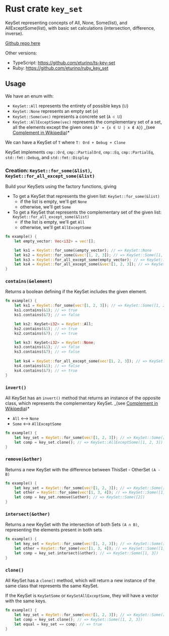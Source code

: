 # Rust crate `key_set`

KeySet representing concepts of All, None, Some(list), and AllExceptSome(list), with basic set calculations (intersection, difference, inverse).

[Github repo here](https://github.com/eturino/key-set.rs)

Other versions:
- TypeScript: <https://github.com/eturino/ts-key-set>
- Ruby: <https://github.com/eturino/ruby_key_set>

## Usage

We have an enum with:

- `KeySet::All` represents the entirety of possible keys (`𝕌`)
- `KeySet::None` represents an empty set (`∅`)
- `KeySet::Some(vec)` represents a concrete set (`A ⊂ 𝕌`)
- `KeySet::AllExceptSome(vec)` represents the complementary set of a set, all the elements except the given ones (`A' = {x ∈ 𝕌 | x ∉ A}`) _(see [Complement in Wikipedia](https://en.wikipedia.org/wiki/Complement_\(set*theory\)))*

We can have a KeySet of `T` where `T: Ord + Debug + Clone`

KeySet implements `cmp::Ord`, `cmp::PartialOrd`, `cmp::Eq`, `cmp::PartialEq`, `std::fmt::Debug`, and `std::fmt::Display`


### Creation: `KeySet::for_some(&list)`, `KeySet::for_all_except_some(&list)`

Build your KeySets using the factory functions, giving

- To get a KeySet that represents the given list: `KeySet::for_some(&list)`
    - if the list is empty, we'll get `None`
    - otherwise, we'll get `Some`
- To get a KeySet that represents the complementary set of the given list: `KeySet::for_all_except_some(&list)`
    - if the list is empty, we'll get `All`
    - otherwise, we'll get `AllExceptSome`

```rust
fn example() {
    let empty_vector: Vec<i32> = vec![];

    let ks1 = KeySet::for_some(&empty_vector); // => KeySet::None
    let ks2 = KeySet::for_some(&vec![1, 2, 3]); // => KeySet::Some([1, 2, 3])
    let ks3 = KeySet::for_all_except_some(empty_vector); // => KeySet::All
    let ks4 = KeySet::for_all_except_some(&vec![1, 2, 3]); // => KeySet::AllExceptSome([1, 2, 3])
}
```

### `contains(&element)`

Returns a boolean defining if the KeySet includes the given element.

```rust
fn example() {
    let ks1 = KeySet::for_some(vec![1, 2, 3]); // => KeySet::Some([1, 2, 3])
    ks1.contains(&1); // => true
    ks1.contains(&7); // => false

    let ks2: KeySet<i32> = KeySet::All;
    ks2.contains(&1); // => true
    ks2.contains(&7); // => true

    let ks3: KeySet<i32> = KeySet::None;
    ks3.contains(&1); // => false
    ks3.contains(&7); // => false
    
    let ks4 = KeySet::for_all_except_some(vec![1, 2, 3]); // => KeySet::AllExceptSome([1, 2, 3])
    ks4.contains(&1); // => false
    ks4.contains(&7); // => true
}
```

### `invert()`

All KeySet has an `invert()` method that returns an instance of the opposite class, which represents the complementary KeySet. _(see [Complement in Wikipedia](https://en.wikipedia.org/wiki/Complement_\(set*theory\)))*

- `All` ⟷ `None`
- `Some` ⟷ `AllExceptSome`

```rust
fn example() {
    let key_set = KeySet::for_some(vec![1, 2, 3]); // => KeySet::Some([1, 2, 3])
    let comp = key_set.clone(); // => KeySet::AllExceptSome([1, 2, 3])
}
```

### `remove(&other)`

Returns a new KeySet with the difference between ThisSet - OtherSet `(A - B)`

```rust
fn example() {
    let key_set = KeySet::for_some(vec![1, 2, 3]); // => KeySet::Some([1, 2, 3])
    let other = KeySet::for_some(vec![1, 3, 4]); // => KeySet::Some([1, 2, 3])
    let comp = key_set.remove(&other); // => KeySet::Some([2])
}
```

### `intersect(&other)`

Returns a new KeySet with the intersection of both Sets `(A ∩ B)`, representing the elements present in both sets


```rust
fn example() {
    let key_set = KeySet::for_some(vec![1, 2, 3]); // => KeySet::Some([1, 2, 3])
    let other = KeySet::for_some(vec![1, 3, 4]); // => KeySet::Some([1, 2, 3])
    let comp = key_set.intersect(&other); // => KeySet::Some([1, 3])
}
```


### `clone()`

All KeySet has a `clone()` method, which will return a new instance of the same class that represents the same KeySet.

If the KeySet is `KeySetSome` or `KeySetAllExceptSome`, they will have a vector with the same keys.

```rust
fn example() {
    let key_set = KeySet::for_some(vec![1, 2, 3]); // => KeySet::Some([1, 2, 3])
    let comp = key_set.clone(); // => KeySet::Some([1, 2, 3])
    let equal = key_set == comp; // => true
}
```
